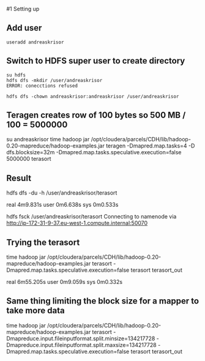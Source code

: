 #1 Setting up 
## Add user
    useradd andreaskrisor
## Switch to HDFS super user to create directory
    su hdfs
    hdfs dfs -mkdir /user/andreaskrisor
    ERROR: conecctions refused
    
    hdfs dfs -chown andreaskrisor:andreaskrisor /user/andreaskrisor

## Teragen creates row of 100 bytes so 500 MB / 100 = 5000000
  su andreaskrisor
  time hadoop jar /opt/cloudera/parcels/CDH/lib/hadoop-0.20-mapreduce/hadoop-examples.jar teragen -Dmapred.map.tasks=4 -D dfs.blocksize=32m -Dmapred.map.tasks.speculative.execution=false 5000000 terasort

## Result 
  hdfs dfs -du -h /user/andreaskrisor/terasort

  real	4m9.831s
  user	0m6.638s
  sys	0m0.533s

  hdfs fsck /user/andreaskrisor/terasort
  Connecting to namenode via http://ip-172-31-9-37.eu-west-1.compute.internal:50070

## Trying the terasort 
  time hadoop jar /opt/cloudera/parcels/CDH/lib/hadoop-0.20-mapreduce/hadoop-examples.jar terasort -Dmapred.map.tasks.speculative.execution=false terasort terasort_out 

  real	6m55.205s
  user	0m9.059s
  sys	0m0.332s

## Same thing limiting the block size for a mapper to take more data
  time hadoop jar /opt/cloudera/parcels/CDH/lib/hadoop-0.20-mapreduce/hadoop-examples.jar terasort -Dmapreduce.input.fileinputformat.split.minsize=134217728 -Dmapreduce.input.fileinputformat.split.maxsize=134217728 -Dmapred.map.tasks.speculative.execution=false terasort terasort_out 
